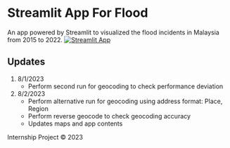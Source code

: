 # Streamlit App For Flood
An app powered by Streamlit to visualized the flood incidents in Malaysia from 2015 to 2022. 
[![Streamlit App](https://static.streamlit.io/badges/streamlit_badge_black_white.svg)](https://appflood-o7q3ned6rkn.streamlit.app/)

## Updates
1. 8/1/2023 
    - Perform second run for geocoding to check performance deviation
2. 8/2/2023 
    - Perform alternative run for geocoding using address format: Place, Region
    - Perform reverse geocode to check geocoding accuracy
    - Updates maps and app contents

Internship Project © 2023